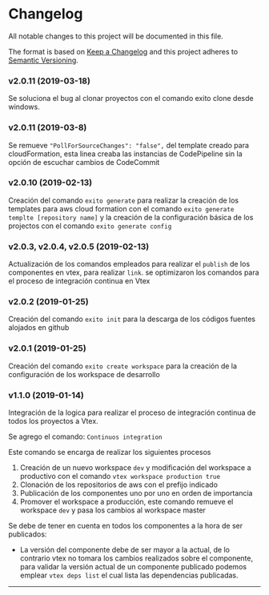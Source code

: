 # Changelog

All notable changes to this project will be documented in this file.

The format is based on [Keep a Changelog](http://keepachangelog.com/en/1.0.0/)
and this project adheres to [Semantic Versioning](http://semver.org/spec/v2.0.0.html).

### v2.0.11 (2019-03-18)

Se soluciona el bug al clonar proyectos con el comando exito clone desde windows.

### v2.0.11 (2019-03-8)

Se remueve `"PollForSourceChanges": "false",` del template creado para cloudFormation, esta linea creaba las instancias de CodePipeline sin la opción de escuchar cambios de CodeCommit

### v2.0.10 (2019-02-13)

Creación del comando `exito generate` para realizar la creación de los templates para aws cloud formation con el comando `exito generate templte [repository name]` y la creación de la configuración básica de los projectos con el comando `exito generate config`

### v2.0.3, v2.0.4, v2.0.5 (2019-02-13)

Actualización de los comandos empleados para realizar el `publish` de los componentes en vtex, para realizar `link`. se optimizaron los comandos para el proceso de integración continua en Vtex

### v2.0.2 (2019-01-25)

Creación del comando `exito init` para la descarga de los códigos fuentes alojados en github

### v2.0.1 (2019-01-25)

Creación del comando `exito create workspace` para la creación de la configuración de los workspace de desarrollo

### v1.1.0 (2019-01-14)

Integración de la logica para realizar el proceso de integración continua de todos los proyectos a Vtex.

Se agrego el comando: `Continuos integration`

Este comando se encarga de realizar los siguientes procesos

1. Creación de un nuevo workspace `dev` y modificación del workspace a productivo con el comando `vtex workspace production true`
2. Clonación de los repositorios de aws con el prefijo indicado
3. Publicación de los componentes uno por uno en orden de importancia
4. Promover el workspace a producción, este comando remueve el workspace `dev` y pasa los cambios al workspace master

Se debe de tener en cuenta en todos los componentes a la hora de ser publicados:

- La versión del componente debe de ser mayor a la actual, de lo contrario vtex no tomara los cambios realizados sobre el componente, para validar la versión actual de un componente publicado podemos emplear `vtex deps list` el cual lista las dependencias publicadas.

---
